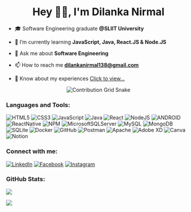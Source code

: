<h1 align="center">Hey 👋🏼, I'm Dilanka Nirmal</h1>

- 🎓 Software Engineering graduate **@SLIIT University**

- 🌱 I’m currently learning **JavaScript, Java, React.JS & Node.JS**

- 💬 Ask me about **Software Engineering**

- 📫 How to reach me **dilankanirmal138@gmail.com**

- 📄 Know about my experiences [Click to view...](https://drive.google.com/file/d/1XnKKAkDO3144ve4YyorxyiNMw0sbMAe2/view?usp=sharing)

<p align="center">
<img src="https://user-images.githubusercontent.com/89845641/218791674-c52db856-24d2-429f-8867-170c365730d1.svg" alt="Contribution Grid Snake" />
</p>

 ### Languages and Tools:
![HTML5](https://img.shields.io/badge/html5-%23E34F26.svg?style=plastic&logo=html5&logoColor=white) ![CSS3](https://img.shields.io/badge/css3-%231572B6.svg?style=plastic&logo=css3&logoColor=white) ![JavaScript](https://img.shields.io/badge/javascript-%23323330.svg?style=plastic&logo=javascript&logoColor=%23F7DF1E) ![Java](https://img.shields.io/badge/java-%23ED8B00.svg?style=plastic&logo=java&logoColor=white) ![React](https://img.shields.io/badge/react-%2320232a.svg?style=plastic&logo=react&logoColor=%2361DAFB) ![NodeJS](https://img.shields.io/badge/node.js-6DA55F?style=plastic&logo=node.js&logoColor=white) ![ANDROID](https://img.shields.io/badge/android-%2320232a.svg?style=plastic&logo=android&logoColor=%a4c639) ![ReactNative](https://img.shields.io/badge/react_native-%2320232a.svg?style=plastic&logo=react&logoColor=%2361DAFB) ![NPM](https://img.shields.io/badge/NPM-%23000000.svg?style=plastic&logo=npm&logoColor=white) ![MicrosoftSQLServer](https://img.shields.io/badge/Microsoft%20SQL%20Sever-CC2927?style=plastic&logo=microsoft%20sql%20server&logoColor=white) ![MySQL](https://img.shields.io/badge/mysql-%2300f.svg?style=plastic&logo=mysql&logoColor=white) ![MongoDB](https://img.shields.io/badge/MongoDB-%234ea94b.svg?style=plastic&logo=mongodb&logoColor=white) ![SQLite](https://img.shields.io/badge/sqlite-%2307405e.svg?style=plastic&logo=sqlite&logoColor=white) ![Docker](https://img.shields.io/badge/docker-%230db7ed.svg?style=plastic&logo=docker&logoColor=white) ![GitHub](https://img.shields.io/badge/GitHub-github?style=plastic&logo=github&logoColor=white) ![Postman](https://img.shields.io/badge/Postman-FF6C37?style=plastic&logo=postman&logoColor=white) ![Apache](https://img.shields.io/badge/apache-%23D42029.svg?style=plastic&logo=apache&logoColor=white) ![Adobe XD](https://img.shields.io/badge/Adobe%20XD-470137?style=plastic&logo=Adobe%20XD&logoColor=#FF61F6) ![Canva](https://img.shields.io/badge/Canva-%2300C4CC.svg?style=plastic&logo=Canva&logoColor=white) ![Notion](https://img.shields.io/badge/Notion-%23000000.svg?style=plastic&logo=notion&logoColor=white)

### Connect with me:
[![LinkedIn](https://img.shields.io/badge/LinkedIn-%230077B5.svg?logo=linkedin&logoColor=white)](https://linkedin.com/in/dilanka-nirmal-8005bb207) [![Facebook](https://img.shields.io/badge/Facebook-%231877F2.svg?logo=Facebook&logoColor=white)](https://facebook.com/dilanka.nirmal.7) [![Instagram](https://img.shields.io/badge/Instagram-%23E4405F.svg?logo=Instagram&logoColor=white)](https://www.instagram.com/_dilanka.nirmal_/)

### GitHub Stats:
![](https://github-profile-summary-cards.vercel.app/api/cards/stats?username=Dilanka-Nirmal&theme=merko)

[![](https://visitcount.itsvg.in/api?id=Dilanka-Nirmal&icon=5&color=3)](https://visitcount.itsvg.in)
